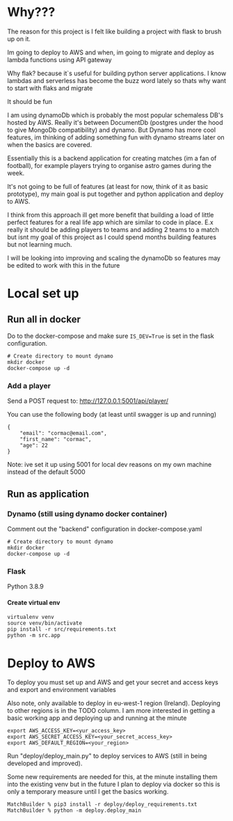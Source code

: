 # Why???
The reason for this project is I felt like building a project with flask to brush up on it. 

Im going to deploy to AWS and when, im going to migrate and deploy as lambda functions using API gateway

Why flak? because it`s useful for building python server applications. I know lambdas and serverless has become the buzz word lately so thats why  want to start with flaks and migrate

It should be fun

I am using dynamoDb which is probably the most popular schemaless DB's hosted by AWS.
Really it's between DocumentDb (postgres under the hood to give MongoDb compatibility) and dynamo.
But Dynamo has more cool features, im thinking of adding something fun with dynamo streams later on when the basics are covered.

Essentially this is a backend application for creating matches (im a fan of football), for example players trying to organise astro games during the week.

It's not going to be full of features (at least for now, think of it as basic prototype), my main goal is put together and python application and deploy to AWS.

I think from this approach ill get more benefit that building a load of little perfect features for a real life app which are similar to code in place. E.x really it should be adding players to teams and adding 2 teams to a match but isnt my goal of this project as I could spend months building features but not learning much.

I will be looking into improving and scaling the dynamoDb so features may be edited to work with this in the future

# Local set up

## Run all in docker
Do to the docker-compose and make sure `IS_DEV=True` is set in the flask configuration.
```
# Create directory to mount dynamo 
mkdir docker
docker-compose up -d
```

### Add a player
Send a POST request to: http://127.0.0.1:5001/api/player/

You can use the following body (at least until swagger is up and running)
```
{
    "email": "cormac@email.com",
    "first_name": "cormac",
    "age": 22
}
```

Note: ive set it up using 5001 for local dev reasons on my own machine instead of the default 5000

## Run as application 

### Dynamo (still using dynamo docker container)
Comment out the "backend" configuration in docker-compose.yaml
```
# Create directory to mount dynamo 
mkdir docker
docker-compose up -d
```

### Flask

Python 3.8.9
#### Create virtual env
```
virtualenv venv
source venv/bin/activate
pip install -r src/requirements.txt
python -m src.app
```

# Deploy to AWS
To deploy you must set up and AWS and get your secret and access keys and export and environment variables

Also note, only available to deploy in eu-west-1 region (Ireland). Deploying to other regions is in the TODO column. 
I am more interested in getting a basic working app and deploying up and running at the minute
```
export AWS_ACCESS_KEY=<yur_access_key>
export AWS_SECRET_ACCESS_KEY=<your_secret_access_key>
export AWS_DEFAULT_REGION=<your_region>
```

Run "deploy/deploy_main.py" to deploy services to AWS (still in being developed and improved).

Some new requirements are needed for this, at the minute installing them into the existing venv but in the future I plan
to deploy via docker so this is only a temporary measure until I get the basics working.

```commandline
MatchBuilder % pip3 install -r deploy/deploy_requirements.txt
MatchBuilder % python -m deploy.deploy_main
```
